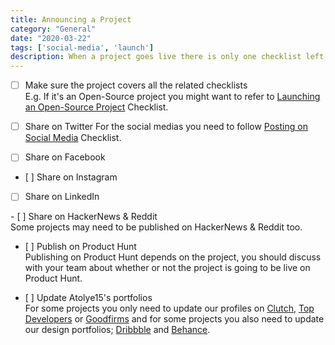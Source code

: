 ```yaml
---
title: Announcing a Project
category: "General"
date: "2020-03-22"
tags: ['social-media', 'launch']
description: When a project goes live there is only one checklist left, announcing checklist! 📣 One last checklist before announcing a project.  
---
```


- [ ] Make sure the project covers all the related checklists  
E.g. If it's an Open-Source project you might want to refer to [Launching an Open-Source Project](/checklist/launching-an-open-source-project) Checklist.

- [ ] Share on Twitter
For the social medias you need to follow [Posting on Social Media](/checklist/posting-on-social-media) Checklist.

- [ ] Share on Facebook  

- [ ] Share on Instagram  

- [ ] Share on LinkedIn  

- [ ] Share on HackerNews & Reddit  
Some projects may need to be published on HackerNews & Reddit too. 

- [ ] Publish on Product Hunt  
Publishing on Product Hunt depends on the project, you should discuss with your team about whether or not the project is going to be live on Product Hunt.

- [ ] Update Atolye15's portfolios  
For some projects you only need to update our profiles on [Clutch](https://clutch.co/profile/atolye15), [Top Developers](https://www.topdevelopers.co/profile/atolye15) or [Goodfirms](https://www.goodfirms.co/company/atolye15) and for some projects you also need to update our design portfolios; [Dribbble](https://dribbble.com/atolye15) and [Behance](https://behance.net/atolye15). 
